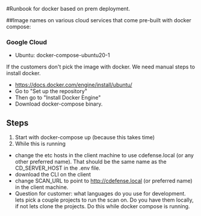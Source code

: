 #Runbook for docker based on prem deployment. 

##Image names on various cloud services that come pre-built with docker compose:
### Google Cloud 
- Ubuntu: docker-compose-ubuntu20-1 

If the customers don't pick the image with docker. We need manual steps to install docker. 
- https://docs.docker.com/engine/install/ubuntu/
- Go to "Set up the repository"
- Then go to "Install Docker Engine"
- Download docker-compose binary. 

## Steps 

1. Start with docker-compose up (because this takes time)
2. While this is running
- change the etc hosts in the client machine to use cdefense.local (or any other preferred name). That should be the same name as the CD_SERVER_HOST in the .env file. 
- download the CLI on the client
- change SCAN_URL to point to http://cdefense.local (or preferred name) in the client machine. 
- Question for customer: what languages do you use for development. lets pick a couple projects to run the scan on. Do you have them locally, if not lets clone the projects. Do this while docker compose is running. 
